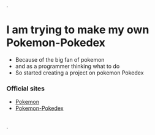 .<br/>

# I am trying to make my own Pokemon-Pokedex

-   Because of the big fan of pokemon
-   and as a programmer thinking what to do
-   So started creating a project on pokemon Pokedex

### Official sites

-   [Pokemon](https://www.pokemon.com/us/)
-   [Pokemon-Pokedex](https://www.pokemon.com/us/pokedex/)

<br/>.
